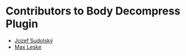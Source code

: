 # Contributors to Body Decompress Plugin

- [Jozef Sudolský](https://github.com/azurit)
- [Max Leske](https://github.com/theseion)
